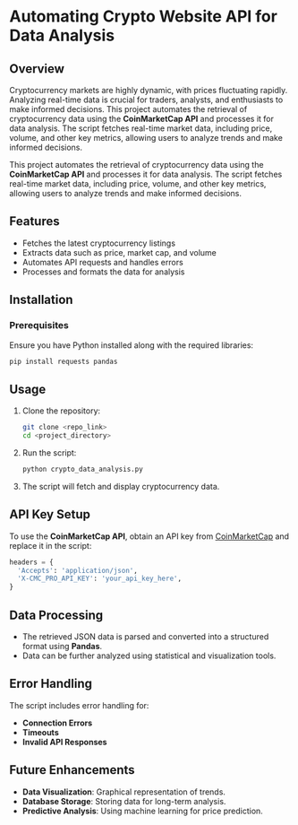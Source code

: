 # Automating Crypto Website API for Data Analysis

## Overview

Cryptocurrency markets are highly dynamic, with prices fluctuating rapidly. Analyzing real-time data is crucial for traders, analysts, and enthusiasts to make informed decisions. This project automates the retrieval of cryptocurrency data using the **CoinMarketCap API** and processes it for data analysis. The script fetches real-time market data, including price, volume, and other key metrics, allowing users to analyze trends and make informed decisions.

This project automates the retrieval of cryptocurrency data using the **CoinMarketCap API** and processes it for data analysis. The script fetches real-time market data, including price, volume, and other key metrics, allowing users to analyze trends and make informed decisions.

## Features

- Fetches the latest cryptocurrency listings
- Extracts data such as price, market cap, and volume
- Automates API requests and handles errors
- Processes and formats the data for analysis

## Installation

### Prerequisites

Ensure you have Python installed along with the required libraries:

```bash
pip install requests pandas
```

## Usage

1. Clone the repository:
   ```bash
   git clone <repo_link>
   cd <project_directory>
   ```
2. Run the script:
   ```bash
   python crypto_data_analysis.py
   ```
3. The script will fetch and display cryptocurrency data.

## API Key Setup

To use the **CoinMarketCap API**, obtain an API key from [CoinMarketCap](https://coinmarketcap.com/api/) and replace it in the script:

```python
headers = {
  'Accepts': 'application/json',
  'X-CMC_PRO_API_KEY': 'your_api_key_here',
}
```

## Data Processing

- The retrieved JSON data is parsed and converted into a structured format using **Pandas**.
- Data can be further analyzed using statistical and visualization tools.

## Error Handling

The script includes error handling for:

- **Connection Errors**
- **Timeouts**
- **Invalid API Responses**

## Future Enhancements

- **Data Visualization**: Graphical representation of trends.
- **Database Storage**: Storing data for long-term analysis.
- **Predictive Analysis**: Using machine learning for price prediction.


